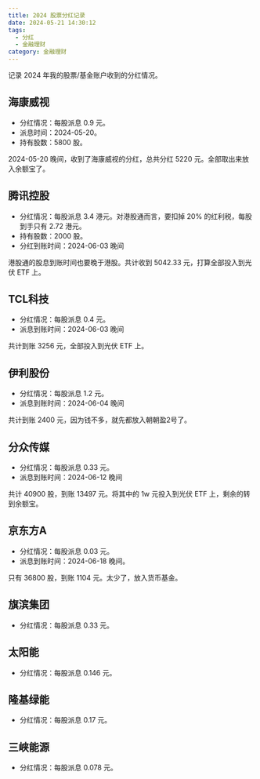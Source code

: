 ```yaml
---
title: 2024 股票分红记录
date: 2024-05-21 14:30:12
tags:
  - 分红
  - 金融理财
category: 金融理财
---
```


记录 2024 年我的股票/基金账户收到的分红情况。

<!-- more -->

## 海康威视

- 分红情况：每股派息 0.9 元。
- 派息时间：2024-05-20。
- 持有股数：5800 股。

2024-05-20 晚间，收到了海康威视的分红，总共分红 5220 元。全部取出来放入余额宝了。

## 腾讯控股

- 分红情况：每股派息 3.4 港元。对港股通而言，要扣掉 20% 的红利税，每股到手只有 2.72 港元。
- 持有股数：2000 股。
- 分红到账时间：2024-06-03 晚间

港股通的股息到账时间也要晚于港股。共计收到 5042.33 元，打算全部投入到光伏 ETF 上。

## TCL科技

- 分红情况：每股派息 0.4 元。
- 派息到账时间：2024-06-03 晚间

共计到账 3256 元，全部投入到光伏 ETF 上。

## 伊利股份

- 分红情况：每股派息 1.2 元。
- 派息到账时间：2024-06-04 晚间

共计到账 2400 元，因为钱不多，就先都放入朝朝盈2号了。

## 分众传媒

- 分红情况：每股派息 0.33 元。
- 派息到账时间：2024-06-12 晚间

共计 40900 股，到账 13497 元。将其中的 1w 元投入到光伏 ETF 上，剩余的转到余额宝。

## 京东方A

- 分红情况：每股派息 0.03 元。
- 派息到账时间：2024-06-18 晚间。

只有 36800 股，到账 1104 元。太少了，放入货币基金。

## 旗滨集团

- 分红情况：每股派息 0.33 元。

## 太阳能

- 分红情况：每股派息 0.146 元。

## 隆基绿能

- 分红情况：每股派息 0.17 元。

## 三峡能源

- 分红情况：每股派息 0.078 元。